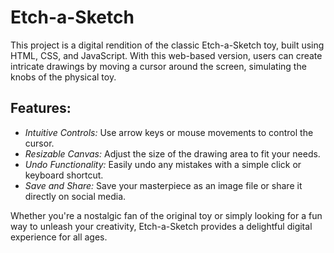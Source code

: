 # Etch-a-Sketch
This project is a digital rendition of the classic Etch-a-Sketch toy, built using HTML, CSS, and JavaScript. With this web-based version, users can create intricate drawings by moving a cursor around the screen, simulating the knobs of the physical toy.

## Features:

- *Intuitive Controls:* Use arrow keys or mouse movements to control the cursor.
- *Resizable Canvas:* Adjust the size of the drawing area to fit your needs.
- *Undo Functionality:* Easily undo any mistakes with a simple click or keyboard shortcut.
- *Save and Share:* Save your masterpiece as an image file or share it directly on social media.

Whether you're a nostalgic fan of the original toy or simply looking for a fun way to unleash your creativity, Etch-a-Sketch provides a delightful digital experience for all ages.
